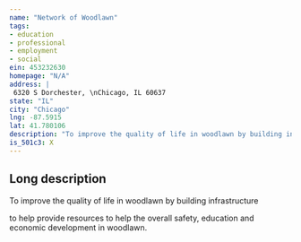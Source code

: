 ```yaml
---
name: "Network of Woodlawn"
tags:
- education
- professional
- employment
- social
ein: 453232630
homepage: "N/A"
address: |
 6320 S Dorchester, \nChicago, IL 60637
state: "IL"
city: "Chicago"
lng: -87.5915
lat: 41.780106
description: "To improve the quality of life in woodlawn by building infrastructure that supports better education, safety, health and economics. "
is_501c3: X
---
```


## Long description

To improve the quality of life in woodlawn by building infrastructure
  
  to help provide resources to help the overall safety, education and economic development in woodlawn. 
